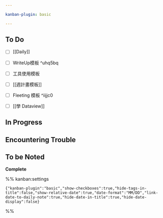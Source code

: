 ```yaml
---

kanban-plugin: basic

---
```


## To Do

- [ ] [[Daily]]
- [ ] WriteUp模板 ^uhq5bq
- [ ] 工具使用模板
- [ ] [[週計畫模板]]
- [ ] Fleeting 模板 ^iijjc0
- [ ] [[學 Dataview]]


## In Progress



## Encountering Trouble



## To be Noted

**Complete**




%% kanban:settings
```
{"kanban-plugin":"basic","show-checkboxes":true,"hide-tags-in-title":false,"show-relative-date":true,"date-format":"MM/DD","link-date-to-daily-note":true,"hide-date-in-title":true,"hide-date-display":false}
```
%%